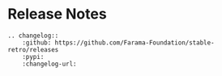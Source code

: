 # Release Notes

```{eval-rst}
.. changelog::
    :github: https://github.com/Farama-Foundation/stable-retro/releases
    :pypi:
    :changelog-url:
```